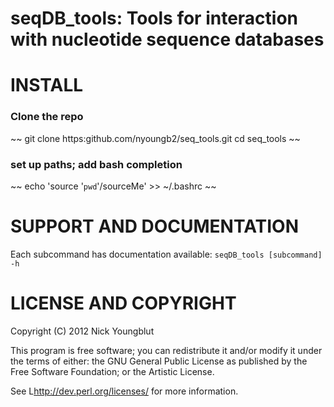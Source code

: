 seqDB_tools: Tools for interaction with nucleotide sequence databases
=====================================================================

# INSTALL

### Clone the repo

~~
git clone https:github.com/nyoungb2/seq_tools.git
cd seq_tools
~~

### set up paths; add bash completion

~~
echo 'source '`pwd`'/sourceMe' >> ~/.bashrc
~~


# SUPPORT AND DOCUMENTATION

Each subcommand has documentation available: `seqDB_tools [subcommand] -h`


# LICENSE AND COPYRIGHT

Copyright (C) 2012 Nick Youngblut

This program is free software; you can redistribute it and/or modify it
under the terms of either: the GNU General Public License as published
by the Free Software Foundation; or the Artistic License.

See L<http://dev.perl.org/licenses/> for more information.

